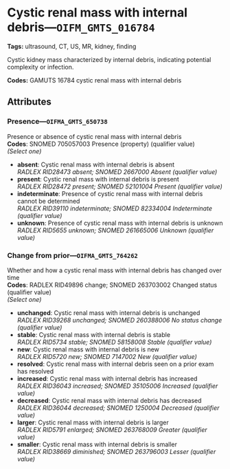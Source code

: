 # Cystic renal mass with internal debris—`OIFM_GMTS_016784`

**Tags:** ultrasound, CT, US, MR, kidney, finding

Cystic kidney mass characterized by internal debris, indicating potential complexity or infection.

**Codes:** GAMUTS 16784 cystic renal mass with internal debris

## Attributes

### Presence—`OIFMA_GMTS_650738`

Presence or absence of cystic renal mass with internal debris  
**Codes**: SNOMED 705057003 Presence (property) (qualifier value)  
*(Select one)*

- **absent**: Cystic renal mass with internal debris is absent  
_RADLEX RID28473 absent; SNOMED 2667000 Absent (qualifier value)_
- **present**: Cystic renal mass with internal debris is present  
_RADLEX RID28472 present; SNOMED 52101004 Present (qualifier value)_
- **indeterminate**: Presence of cystic renal mass with internal debris cannot be determined  
_RADLEX RID39110 indeterminate; SNOMED 82334004 Indeterminate (qualifier value)_
- **unknown**: Presence of cystic renal mass with internal debris is unknown  
_RADLEX RID5655 unknown; SNOMED 261665006 Unknown (qualifier value)_

### Change from prior—`OIFMA_GMTS_764262`

Whether and how a cystic renal mass with internal debris has changed over time  
**Codes**: RADLEX RID49896 change; SNOMED 263703002 Changed status (qualifier value)  
*(Select one)*

- **unchanged**: Cystic renal mass with internal debris is unchanged  
_RADLEX RID39268 unchanged; SNOMED 260388006 No status change (qualifier value)_
- **stable**: Cystic renal mass with internal debris is stable  
_RADLEX RID5734 stable; SNOMED 58158008 Stable (qualifier value)_
- **new**: Cystic renal mass with internal debris is new  
_RADLEX RID5720 new; SNOMED 7147002 New (qualifier value)_
- **resolved**: Cystic renal mass with internal debris seen on a prior exam has resolved  
- **increased**: Cystic renal mass with internal debris has increased  
_RADLEX RID36043 increased; SNOMED 35105006 Increased (qualifier value)_
- **decreased**: Cystic renal mass with internal debris has decreased  
_RADLEX RID36044 decreased; SNOMED 1250004 Decreased (qualifier value)_
- **larger**: Cystic renal mass with internal debris is larger  
_RADLEX RID5791 enlarged; SNOMED 263768009 Greater (qualifier value)_
- **smaller**: Cystic renal mass with internal debris is smaller  
_RADLEX RID38669 diminished; SNOMED 263796003 Lesser (qualifier value)_
